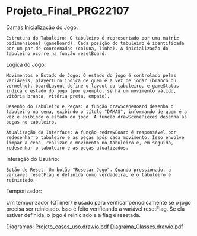 # Projeto_Final_PRG22107
Damas
Inicialização do Jogo:

    Estrutura do Tabuleiro: O tabuleiro é representado por uma matriz bidimensional (gameBoard). Cada posição do tabuleiro é identificada por um par de coordenadas (coluna, linha). A inicialização do tabuleiro ocorre na função resetBoard.

Lógica do Jogo:

    Movimentos e Estado do Jogo: O estado do jogo é controlado pelas variáveis, playerTurn indica de quem é a vez de jogar (branco ou vermelho). boardLayout define o layout do tabuleiro, e gameStatus indica o estado do jogo (por exemplo, se há um movimento válido, vitória branca, vitória preta, empate).

    Desenho do Tabuleiro e Peças: A função drawSceneBoard desenha o tabuleiro na cena, exibindo o título "DAMAS", informando de quem é a vez e exibindo o estado do jogo. A função drawScenePieces desenha as peças no tabuleiro.

    Atualização da Interface: A função redrawBoard é responsável por redesenhar o tabuleiro e as peças após cada movimento. Isso envolve limpar a cena, realizar o movimento no tabuleiro e, em seguida, redesenhar o tabuleiro e as peças atualizados.

Interação do Usuário:

    Botão de Reset: Um botão "Resetar Jogo". Quando pressionado, a variável resetFlag é definida como verdadeira, e o tabuleiro é reiniciado.

Temporizador:

Um temporizador (QTimer) é usado para verificar periodicamente se o jogo precisa ser reiniciado. Isso é feito verificando a variável resetFlag. Se ela estiver definida, o jogo é reiniciado e a flag é resetada.


Diagramas: 
[Projeto_casos_uso.drawio.pdf](https://github.com/Jaquees/Projeto_Final_PRG22107/files/13672454/Projeto_casos_uso.drawio.pdf)
[Diagrama_Classes.drawio.pdf](https://github.com/Jaquees/Projeto_Final_PRG22107/files/13672455/Diagrama_Classes.drawio.pdf)
